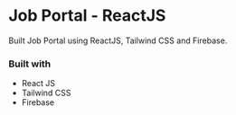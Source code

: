 # Job Portal - ReactJS

Built Job Portal using ReactJS, Tailwind CSS and Firebase.


### Built with

- React JS
- Tailwind CSS
- Firebase
